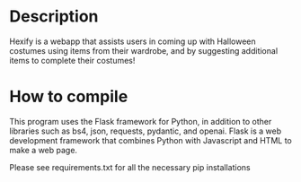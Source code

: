 # Description
Hexify is a webapp that assists users in coming up with Halloween costumes using items from their wardrobe, and by suggesting additional items to complete their costumes!

# How to compile
This program uses the Flask framework for Python, in addition to other libraries such as bs4, json, requests, pydantic, and openai.
Flask is a web development framework that combines Python with Javascript and HTML to make a web page.

Please see requirements.txt for all the necessary pip installations
